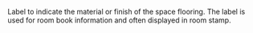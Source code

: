 Label to indicate the material or finish of the space flooring. The label is used for room book information and often displayed in room stamp.